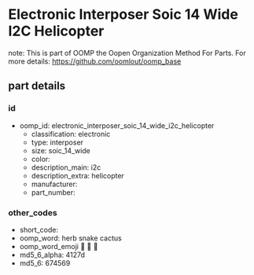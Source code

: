 # Electronic Interposer Soic 14 Wide I2C Helicopter  

note: This is part of OOMP the Oopen Organization Method For Parts. For more details: https://github.com/oomlout/oomp_base

##  part details





### id
* oomp_id: electronic_interposer_soic_14_wide_i2c_helicopter
  * classification: electronic
  * type: interposer
  * size: soic_14_wide
  * color: 
  * description_main: i2c
  * description_extra: helicopter
  * manufacturer: 
  * part_number: 

### other_codes
* short_code: 
* oomp_word: herb snake cactus
* oomp_word_emoji :herb: :snake: :cactus:
* md5_6_alpha: 4127d
* md5_6: 674569